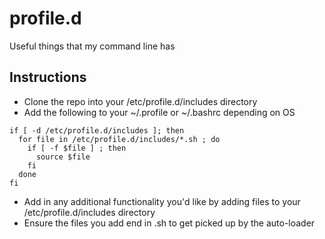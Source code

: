profile.d
=========

Useful things that my command line has

Instructions
------------
- Clone the repo into your /etc/profile.d/includes directory
- Add the following to your ~/.profile or ~/.bashrc depending on OS

```
if [ -d /etc/profile.d/includes ]; then
  for file in /etc/profile.d/includes/*.sh ; do
    if [ -f $file ] ; then
      source $file
    fi
  done
fi
```

- Add in any additional functionality you'd like by adding files to your /etc/profile.d/includes directory
- Ensure the files you add end in .sh to get picked up by the auto-loader
